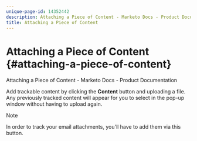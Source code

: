 ```yaml
---
unique-page-id: 14352442
description: Attaching a Piece of Content - Marketo Docs - Product Documentation
title: Attaching a Piece of Content
---
```


# Attaching a Piece of Content {#attaching-a-piece-of-content}

Attaching a Piece of Content - Marketo Docs - Product Documentation

Add trackable content by clicking the **Content** button and uploading a file. Any previously tracked content will appear for you to select in the pop-up window without having to upload again.

>[!NOTE]
>
>In order to track your email attachments, you'll have to add them via this button.

&nbsp; 
